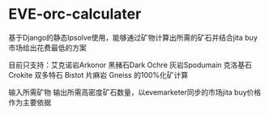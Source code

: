 # EVE-orc-calculater
基于Django的静态lpsolve使用，能够通过矿物计算出所需的矿石并结合jita buy市场给出花费最低的方案

目前只支持：艾克诺岩Arkonor  黑赭石Dark Ochre  灰岩Spodumain  克洛基石Crokite  双多特石 Bistot  片麻岩 Gneiss 的100%化矿计算

输入所需矿物
输出所需高密度矿石数量，以evemarketer同步的市场jita buy价格作为主要依据
